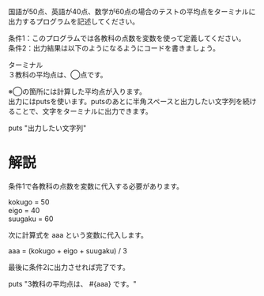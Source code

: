国語が50点、英語が40点、数学が60点の場合のテストの平均点をターミナルに出力するプログラムを記述してください。  
  
条件1：このプログラムでは各教科の点数を変数を使って定義してください。  
条件2：出力結果は以下のようになるようにコードを書きましょう。  
  
ターミナル  
  ３教科の平均点は、◯点です。
  
※◯の箇所には計算した平均点が入ります。  
出力にはputsを使います。putsのあとに半角スペースと出力したい文字列を続けることで、文字をターミナルに出力できます。  
  
  puts "出力したい文字列"
  
# 解説
  
条件1で各教科の点数を変数に代入する必要があります。  
  
kokugo = 50  
eigo = 40  
suugaku = 60  
  
  
次に計算式を aaa という変数に代入します。  
  
aaa = (kokugo + eigo + suugaku) / 3  
  
  
最後に条件2に出力させれば完了です。  
  
puts "3教科の平均点は、 #{aaa} です。"  
